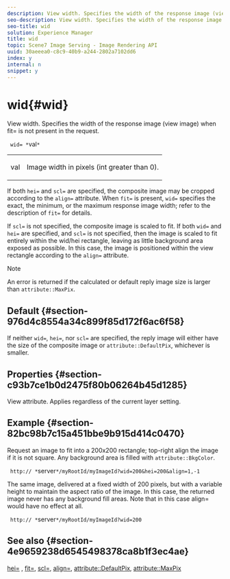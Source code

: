 ```yaml
---
description: View width. Specifies the width of the response image (view image) when fit= is not present in the request.
seo-description: View width. Specifies the width of the response image (view image) when fit= is not present in the request.
seo-title: wid
solution: Experience Manager
title: wid
topic: Scene7 Image Serving - Image Rendering API
uuid: 30aeeea0-c8c9-40b9-a244-2802a7102dd6
index: y
internal: n
snippet: y
---
```


# wid{#wid}

View width. Specifies the width of the response image (view image) when fit= is not present in the request.

 ` wid= *`val`*`

<table id="simpletable_E217453246F5441C896C1F69EA4D4218"> 
 <tr class="strow"> 
  <td class="stentry"> <p> <span class="varname"> val </span> </p> </td> 
  <td class="stentry"> <p>Image width in pixels (int greater than 0). </p> </td> 
 </tr> 
</table>

If both `hei=` and `scl=` are specified, the composite image may be cropped according to the `align=` attribute. When `fit=` is present, `wid=` specifies the exact, the minimum, or the maximum response image width; refer to the description of `fit=` for details.

If `scl=` is not specified, the composite image is scaled to fit. If both `wid=` and `hei=` are specified, and `scl=` is not specified, then the image is scaled to fit entirely within the wid/hei rectangle, leaving as little background area exposed as possible. In this case, the image is positioned within the view rectangle according to the `align=` attribute.

>[!NOTE]
>
>An error is returned if the calculated or default reply image size is larger than `attribute::MaxPix`.

## Default {#section-976d4c8554a34c899f85d172f6ac6f58}

If neither `wid=`, `hei=`, nor `scl=` are specified, the reply image will either have the size of the composite image or `attribute::DefaultPix`, whichever is smaller.

## Properties {#section-c93b7ce1b0d2475f80b06264b45d1285}

View attribute. Applies regardless of the current layer setting.

## Example {#section-82bc98b7c15a451bbe9b915d414c0470}

Request an image to fit into a 200x200 rectangle; top-right align the image if it is not square. Any background area is filled with `attribute::BkgColor`.

` http:// *`server`*/myRootId/myImageId?wid=200&hei=200&align=1,-1`

The same image, delivered at a fixed width of 200 pixels, but with a variable height to maintain the aspect ratio of the image. In this case, the returned image never has any background fill areas. Note that in this case align= would have no effect at all.

` http:// *`server`*/myRootId/myImageId?wid=200`

## See also {#section-4e9659238d6545498378ca8b1f3ec4ae}

[hei=](../../../../../is-api/http-ref/image-serving-api-ref/c-http-protocol-reference/c-command-reference/r-is-http-hei.md#reference-6d6f556ccc0e4b98a815e8a5c1944a96) , [fit=](../../../../../is-api/http-ref/image-serving-api-ref/c-http-protocol-reference/c-command-reference/r-fit.md#reference-f11bff6d93d143d6b135de3a923bc989), [scl=](../../../../../is-api/http-ref/image-serving-api-ref/c-http-protocol-reference/c-command-reference/r-scl.md#reference-b2a74e493d0d407e98fe350551ba3fcc), [align=](../../../../../is-api/http-ref/image-serving-api-ref/c-http-protocol-reference/c-command-reference/r-align.md#reference-b7d6b87c75124d78884f916dd6544bc7), [attribute::DefaultPix](../../../../../is-api/image-catalog/image-serving-api-ref/c-image-catalog-reference/c-attributes-reference/r-defaultpix.md#reference-996b2c22b30f4fd9b970c84063306df1), [attribute::MaxPix](../../../../../is-api/image-catalog/image-serving-api-ref/c-image-catalog-reference/c-attributes-reference/r-maxpix.md#reference-e167d396ac794079ba8b5e6eb16eeda5) 
